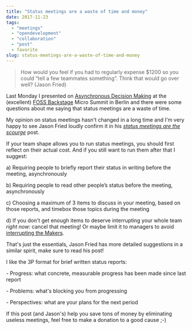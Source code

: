 ```yaml
---
title: "Status meetings are a waste of time and money"
date: 2017-11-23
tags: 
  - "meetings"
  - "opendevelopment"
  - "collaboration"
  - "post"
  - favorite
slug: status-meetings-are-a-waste-of-time-and-money
---
```


> How would you feel if you had to regularly expense $1200 so you could “tell a few teammates something”. Think that would go over well? (Jason Fried)

<!-- excerpt -->

Last Monday I presented on [Asynchronous Decision Making](https://www.slideshare.net/bdelacretaz/asynchronous-decision-making-foss-backstage-2017) at the (excellent) [FOSS Backstage](https://foss-backstage.de/) Micro Summit in Berlin and there were some questions about me saying that status meetings are a waste of time.

My opinion on status meetings hasn't changed in a long time and I'm very happy to see Jason Fried loudly confirm it in his _[status meetings are the scourge](https://m.signalvnoise.com/status-meetings-are-the-scourge-39f49267ca90)_ post.

If your team shape allows you to run status meetings, you should first reflect on their actual cost. And if you still want to run them after that I suggest:

a) Requiring people to briefly report their status in writing before the meeting, asynchronously

b) Requiring people to read other people’s status before the meeting, asynchronously

c) Choosing a maximum of 3 items to discuss in your meeting, based on those reports, and timebox those topics during the meeting

d) If you don't get enough items to deserve interrupting your whole team _right now_: cancel that meeting! Or maybe limit it to managers to avoid [interrupting the Makers](http://www.paulgraham.com/makersschedule.html).

That's just the essentials, Jason Fried has more detailed suggestions in a similar spirit, make sure to read his post!

I like the 3P format for brief written status reports:

\- Progress: what concrete, measurable progress has been made since last report

\- Problems: what's blocking you from progressing

\- Perspectives: what are your plans for the next period

If this post (and Jason's) help you save tons of money by eliminating useless meetings, feel free to make a donation to a good cause ;-)

